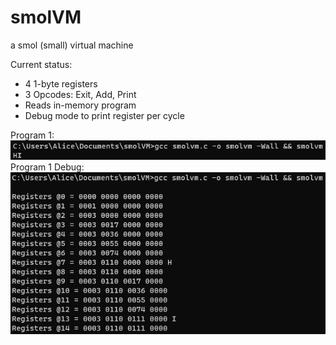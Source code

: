 # smolVM
a smol (small) virtual machine

Current status:  
- 4 1-byte registers
- 3 Opcodes: Exit, Add, Print
- Reads in-memory program
- Debug mode to print register per cycle

Program 1:  
![MVP-PROGRAM1](mvp-program1.png)  
Program 1 Debug:   
![MVP-PROGRAM1-DEBUG](mvp-program1-debug.png)  
